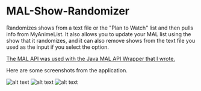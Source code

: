 # MAL-Show-Randomizer
Randomizes shows from a text file or the "Plan to Watch" list and then pulls info from MyAnimeList. It also allows you to update your MAL list using the show
that it randomizes, and it can also remove shows from the text file you used as the input if you select the option.

[The MAL API was used with the Java MAL API Wrapper that I wrote.](https://gitlab.com/bunu/MAL-API-Java-Wrapper)

Here are some screenshots from the application.

![alt text](https://i.imgur.com/mZVtuYV.png)
![alt text](https://i.imgur.com/9KNrjis.png)
![alt text](https://i.imgur.com/9XfEeUL.png)
